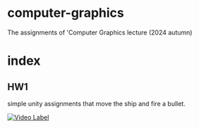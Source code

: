 # computer-graphics
The assignments of 'Computer Graphics lecture (2024 autumn)

# index
## HW1
simple unity assignments that move the ship and fire a bullet.

[![Video Label](http://img.youtube.com/vi/qpGEecQNFHA/0.jpg)](https://youtu.be/qpGEecQNFHA)